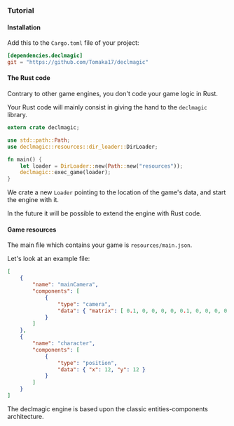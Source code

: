 ### Tutorial

#### Installation

Add this to the `Cargo.toml` file of your project:

```toml
[dependencies.declmagic]
git = "https://github.com/Tomaka17/declmagic"
```

#### The Rust code

Contrary to other game engines, you don't code your game logic in Rust.

Your Rust code will mainly consist in giving the hand to the `declmagic` library.

```rust
extern crate declmagic;

use std::path::Path;
use declmagic::resources::dir_loader::DirLoader;

fn main() {
	let loader = DirLoader::new(Path::new("resources"));
	declmagic::exec_game(loader);
}
```

We crate a new `Loader` pointing to the location of the game's data, and start the engine with it.

In the future it will be possible to extend the engine with Rust code.

#### Game resources

The main file which contains your game is `resources/main.json`.

Let's look at an example file:

```json
[
    {
        "name": "mainCamera",
        "components": [
            {
                "type": "camera",
                "data": { "matrix": [ 0.1, 0, 0, 0, 0, 0.1, 0, 0, 0, 0, 1, 0, -0.333, -1, 0, 1 ], "priority": 1 }
            }
        ]
    },
    {
        "name": "character",
        "components": [
            {
                "type": "position",
                "data": { "x": 12, "y": 12 }
            }
        ]
    }
]
```

The declmagic engine is based upon the classic entities-components architecture.

